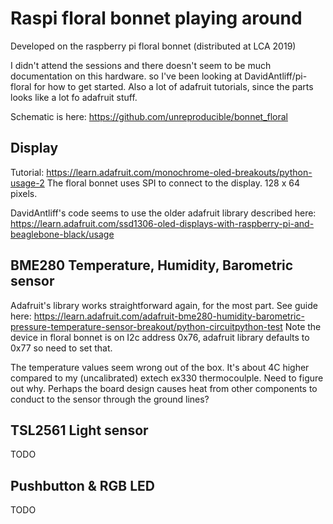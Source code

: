 
# Raspi floral bonnet playing around

Developed on the raspberry pi floral bonnet (distributed at LCA 2019)

I didn't attend the sessions and there doesn't seem to be much documentation on this hardware.
so I've been looking at DavidAntliff/pi-floral for how to get started.
Also a lot of adafruit tutorials, since the parts looks like a lot fo adafruit stuff.

Schematic is here: https://github.com/unreproducible/bonnet_floral

## Display

Tutorial: https://learn.adafruit.com/monochrome-oled-breakouts/python-usage-2
The floral bonnet uses SPI to connect to the display. 128 x 64 pixels.


DavidAntliff's code seems to use the older adafruit library described here: https://learn.adafruit.com/ssd1306-oled-displays-with-raspberry-pi-and-beaglebone-black/usage

## BME280 Temperature, Humidity, Barometric sensor

Adafruit's library works straightforward again, for the most part.
See guide here: https://learn.adafruit.com/adafruit-bme280-humidity-barometric-pressure-temperature-sensor-breakout/python-circuitpython-test
Note the device in floral bonnet is on I2c address 0x76, adafruit library defaults to 0x77 so need to set that.

The temperature values seem wrong out of the box.
It's about 4C higher compared to my (uncalibrated) extech ex330 thermocoulple.
Need to figure out why.
Perhaps the board design causes heat from other components to conduct to the sensor through the ground lines?


## TSL2561 Light sensor

TODO

## Pushbutton & RGB LED

TODO
